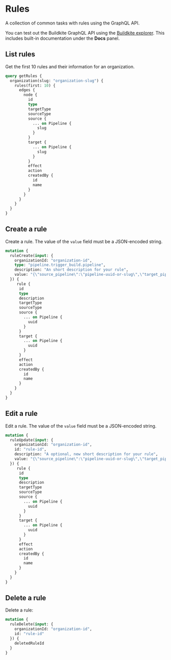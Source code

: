 # Rules

A collection of common tasks with rules using the GraphQL API.

You can test out the Buildkite GraphQL API using the [Buildkite explorer](https://graphql.buildkite.com/explorer). This includes built-in documentation under the **Docs** panel.

## List rules

Get the first 10 rules and their information for an organization.

```graphql
query getRules {
  organization(slug: "organization-slug") {
    rules(first: 10) {
      edges {
        node {
          id
          type
          targetType
          sourceType
          source {
            ... on Pipeline {
              slug
            }
          }
          target {
            ... on Pipeline {
              slug
            }
          }
          effect
          action
          createdBy {
            id
            name
          }
        }
      }
    }
  }
}
```

## Create a rule

Create a rule. The value of the `value` field must be a JSON-encoded string.

```graphql
mutation {
  ruleCreate(input: {
    organizationId: "organization-id",
    type: "pipeline.trigger_build.pipeline",
    description: "An short description for your rule",
    value: "{\"source_pipeline\":\"pipeline-uuid-or-slug\",\"target_pipeline\":\"pipeline-uuid-or-slug\",\"conditions\":[\"condition-1\",\"condition-2\"]}"
  }) {
     rule {
      id
      type
      description
      targetType
      sourceType
      source {
        ... on Pipeline {
          uuid
        }
      }
      target {
        ... on Pipeline {
          uuid
        }
      }
      effect
      action
      createdBy {
        id
        name
      }
    }
  }
}

```

## Edit a rule

Edit a rule. The value of the `value` field must be a JSON-encoded string.

```graphql
mutation {
  ruleUpdate(input: {
    organizationId: "organization-id",
    id: "rule-id",
    description: "A optional, new short description for your rule",
    value: "{\"source_pipeline\":\"pipeline-uuid-or-slug\",\"target_pipeline\":\"pipeline-uuid-or-slug\",\"conditions\":[\"condition-1\",\"condition-2\"]}"
  }) {
     rule {
      id
      type
      description
      targetType
      sourceType
      source {
        ... on Pipeline {
          uuid
        }
      }
      target {
        ... on Pipeline {
          uuid
        }
      }
      effect
      action
      createdBy {
        id
        name
      }
    }
  }
}
```

## Delete a rule

Delete a rule:

```graphql
mutation {
  ruleDelete(input: {
    organizationId: "organization-id",
    id: "rule-id"
  }) {
    deletedRuleId
  }
}
```
